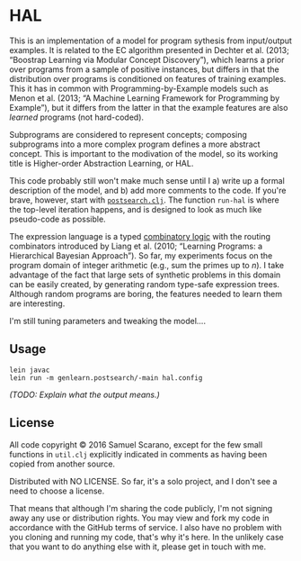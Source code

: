 # HAL

This is an implementation of a model for program sythesis from input/output examples. It is related to the EC algorithm presented in Dechter et al. (2013; “Boostrap Learning via Modular Concept Discovery”), which learns a prior over programs from a sample of positive instances, but differs in that the distribution over programs is conditioned on features of training examples. This it has in common with Programming-by-Example models such as Menon et al. (2013; “A Machine Learning Framework for Programming by Example”), but it differs from the latter in that the example features are also *learned* programs (not hard-coded).

Subprograms are considered to represent concepts; composing subprograms into a more complex program defines a more abstract concept. This is important to the modivation of the model, so its working title is Higher-order Abstraction Learning, or HAL.

This code probably still won't make much sense until I a) write up a formal description of the model, and b) add more comments to the code. If you're brave, however, start with [`postsearch.clj`](src/genlearn/postsearch.clj). The function `run-hal` is where the top-level iteration happens, and is designed to look as much like pseudo-code as possible.

The expression language is a typed [combinatory logic](https://en.wikipedia.org/wiki/Combinatory_logic) with the routing combinators introduced by Liang et al. (2010; “Learning Programs: a Hierarchical Bayesian Approach”). So far, my experiments focus on the program domain of integer arithmetic (e.g., sum the primes up to *n*). I take advantage of the fact that large sets of synthetic problems in this domain can be easily created, by generating random type-safe expression trees. Although random programs are boring, the features needed to learn them are interesting.

I'm still tuning parameters and tweaking the model....

## Usage

```
lein javac
lein run -m genlearn.postsearch/-main hal.config
```

*(TODO: Explain what the output means.)*

## License

All code copyright © 2016 Samuel Scarano, except for the few small functions in `util.clj` explicitly indicated in comments as having been copied from another source. 

Distributed with NO LICENSE. So far, it's a solo project, and I don't see a need to choose a license.

That means that although I'm sharing the code publicly, I'm not signing away any use or distribution rights. You may view and fork my code in accordance with the GitHub terms of service. I also have no problem with you cloning and running my code, that's why it's here. In the unlikely case that you want to do anything else with it, please get in touch with me.



